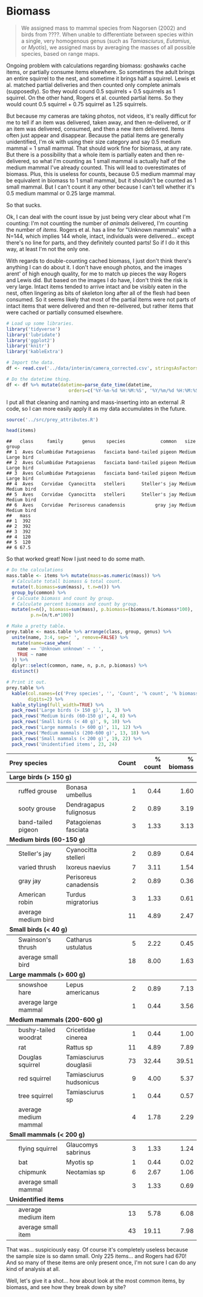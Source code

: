 Biomass
================

> We assigned mass to mammal species from Nagorsen (2002) and birds from ????. When unable to differentiate between species within a single, very homogenous genus (such as *Tamiasciurus*, *Eutamius*, or *Myotis*), we assigned mass by averaging the masses of all possible species, based on range maps.

Ongoing problem with calculations regarding biomass: goshawks cache items, or partially consume items elsewhere. So sometimes the adult brings an entire squirrel to the nest, and sometime it brings half a squirrel. Lewis et al. matched partial deliveries and then counted only complete animals (supposedly). So they would cound 0.5 squirrels + 0.5 squirrels as 1 squirrel. On the other hand, Rogers et al. counted partial items. So they would count 0.5 squirrel + 0.75 squirrel as 1.25 squirrels.

But because my cameras are taking photos, not videos, it's really difficut for me to tell if an item was delivered, taken away, and then re-delivered, or if an item was delivered, consumed, and then a new item delivered. Items often just appear and disappear. Because the patial items are generally unidentified, I'm ok with using their size category and say 0.5 medium mammal = 1 small mammal. That should work fine for biomass, at any rate. But there is a possibility that a whole item is partially eaten and then re-delivered, so what I'm counting as 1 small mammal is actually half of the medium mammal I've already counted. This will lead to overestimates of biomass. Plus, this is useless for counts, because 0.5 medium mammal may be equivalent in biomass to 1 small mammal, but it shouldn't be counted as 1 small mammal. But I can't count it any other because I can't tell whether it's 0.5 medium mammal or 0.25 large mammal.

So that sucks.

Ok, I can deal with the count issue by just being very clear about what I'm counting: I'm not counting the number of *animals* delivered, I'm counting the number of *items*. Rogers et al. has a line for "Unknown mammals" with a N=144, which implies 144 whole, intact, individuals were delivered... except there's no line for parts, and they definitely counted parts! So if I do it this way, at least I'm not the only one.

With regards to double-counting cached biomass, I just don't think there's anything I can do about it. I don't have enough photos, and the images arent' of high enough quality, for me to match up pieces the way Rogers and Lewis did. But based on the images I do have, I don't think the risk is very large. Intact items tended to arrive intact and be visibly eaten in the nest, often lingering as bits of skeleton long after all of the flesh had been consumed. So it seems likely that most of the partial items were not parts of intact items that were delivered and then re-delivered, but rather items that were cached or partially consumed elsewhere.

``` r
# Load up some libraries.
library('tidyverse')
library('lubridate')
library('ggplot2')
library('knitr')
library('kableExtra')

# Import the data.
df <- read.csv('../data/interim/camera_corrected.csv', stringsAsFactors=FALSE)

# Do the datetime thing.
df <- df %>% mutate(datetime=parse_date_time(datetime, 
                       orders=c('%Y-%m-%d %H:%M:%S', '%Y/%m/%d %H:%M:%S')))
```

I put all that cleaning and naming and mass-inserting into an external .R code, so I can more easily apply it as my data accumulates in the future.

``` r
source('../src/prey_attributes.R')

head(items)
```

    ##   class     family       genus    species             common   size       group
    ## 1  Aves Columbidae Patagoienas   fasciata band-tailed pigeon Medium  Large bird
    ## 2  Aves Columbidae Patagoienas   fasciata band-tailed pigeon Medium  Large bird
    ## 3  Aves Columbidae Patagoienas   fasciata band-tailed pigeon Medium  Large bird
    ## 4  Aves   Corvidae  Cyanocitta   stelleri      Steller's jay Medium Medium bird
    ## 5  Aves   Corvidae  Cyanocitta   stelleri      Steller's jay Medium Medium bird
    ## 6  Aves   Corvidae  Perisoreus canadensis           gray jay Medium Medium bird
    ##   mass
    ## 1  392
    ## 2  392
    ## 3  392
    ## 4  120
    ## 5  120
    ## 6 67.5

So that worked great! Now I just need to do some math.

``` r
# Do the calculations
mass.table <- items %>% mutate(mass=as.numeric(mass)) %>%
  # Calculate totall biomass & total count.
  mutate(t.biomass=sum(mass), t.n=n()) %>% 
  group_by(common) %>%
  # Calcuate biomass and count by group.
  # Calculate percent biomass and count by group.
  mutate(n=n(), biomass=sum(mass), p.biomass=(biomass/t.biomass*100),
         p.n=(n/t.n*100))

# Make a pretty table.
prey.table <- mass.table %>% arrange(class, group, genus) %>% 
  unite(name, 3:4, sep=' ', remove=FALSE) %>% 
  mutate(name=case_when(
    name == 'Unknown unknown' ~ ' ',
    TRUE ~ name
  )) %>% 
  dplyr::select(common, name, n, p.n, p.biomass) %>% 
  distinct()

# Print it out.
prey.table %>% 
  kable(col.names=(c('Prey species', '', 'Count', '% count', '% biomass')), 
        digits=2) %>% 
  kable_styling(full_width=TRUE) %>%
  pack_rows('Large birds (> 150 g)', 1, 3) %>%
  pack_rows('Medium birds (60-150 g)', 4, 8) %>%
  pack_rows('Small birds (< 40 g)', 9, 10) %>% 
  pack_rows('Large mammals (> 600 g)', 11, 12) %>%
  pack_rows('Medium mammals (200-600 g)', 13, 18) %>%
  pack_rows('Small mammals (< 200 g)', 19, 22) %>%
  pack_rows('Unidentified items', 23, 24)
```

<table class="table" style="margin-left: auto; margin-right: auto;">
<thead>
<tr>
<th style="text-align:left;">
Prey species
</th>
<th style="text-align:left;">
</th>
<th style="text-align:right;">
Count
</th>
<th style="text-align:right;">
% count
</th>
<th style="text-align:right;">
% biomass
</th>
</tr>
</thead>
<tbody>
<tr grouplength="3">
<td colspan="5" style="border-bottom: 1px solid;">
<strong>Large birds (&gt; 150 g)</strong>
</td>
</tr>
<tr>
<td style="text-align:left; padding-left: 2em;" indentlevel="1">
ruffed grouse
</td>
<td style="text-align:left;">
Bonasa umbellus
</td>
<td style="text-align:right;">
1
</td>
<td style="text-align:right;">
0.44
</td>
<td style="text-align:right;">
1.60
</td>
</tr>
<tr>
<td style="text-align:left; padding-left: 2em;" indentlevel="1">
sooty grouse
</td>
<td style="text-align:left;">
Dendragapus fulignosus
</td>
<td style="text-align:right;">
2
</td>
<td style="text-align:right;">
0.89
</td>
<td style="text-align:right;">
3.19
</td>
</tr>
<tr>
<td style="text-align:left; padding-left: 2em;" indentlevel="1">
band-tailed pigeon
</td>
<td style="text-align:left;">
Patagoienas fasciata
</td>
<td style="text-align:right;">
3
</td>
<td style="text-align:right;">
1.33
</td>
<td style="text-align:right;">
3.13
</td>
</tr>
<tr grouplength="5">
<td colspan="5" style="border-bottom: 1px solid;">
<strong>Medium birds (60-150 g)</strong>
</td>
</tr>
<tr>
<td style="text-align:left; padding-left: 2em;" indentlevel="1">
Steller's jay
</td>
<td style="text-align:left;">
Cyanocitta stelleri
</td>
<td style="text-align:right;">
2
</td>
<td style="text-align:right;">
0.89
</td>
<td style="text-align:right;">
0.64
</td>
</tr>
<tr>
<td style="text-align:left; padding-left: 2em;" indentlevel="1">
varied thrush
</td>
<td style="text-align:left;">
Ixoreus naevius
</td>
<td style="text-align:right;">
7
</td>
<td style="text-align:right;">
3.11
</td>
<td style="text-align:right;">
1.54
</td>
</tr>
<tr>
<td style="text-align:left; padding-left: 2em;" indentlevel="1">
gray jay
</td>
<td style="text-align:left;">
Perisoreus canadensis
</td>
<td style="text-align:right;">
2
</td>
<td style="text-align:right;">
0.89
</td>
<td style="text-align:right;">
0.36
</td>
</tr>
<tr>
<td style="text-align:left; padding-left: 2em;" indentlevel="1">
American robin
</td>
<td style="text-align:left;">
Turdus migratorius
</td>
<td style="text-align:right;">
3
</td>
<td style="text-align:right;">
1.33
</td>
<td style="text-align:right;">
0.61
</td>
</tr>
<tr>
<td style="text-align:left; padding-left: 2em;" indentlevel="1">
average medium bird
</td>
<td style="text-align:left;">
</td>
<td style="text-align:right;">
11
</td>
<td style="text-align:right;">
4.89
</td>
<td style="text-align:right;">
2.47
</td>
</tr>
<tr grouplength="2">
<td colspan="5" style="border-bottom: 1px solid;">
<strong>Small birds (&lt; 40 g)</strong>
</td>
</tr>
<tr>
<td style="text-align:left; padding-left: 2em;" indentlevel="1">
Swainson's thrush
</td>
<td style="text-align:left;">
Catharus ustulatus
</td>
<td style="text-align:right;">
5
</td>
<td style="text-align:right;">
2.22
</td>
<td style="text-align:right;">
0.45
</td>
</tr>
<tr>
<td style="text-align:left; padding-left: 2em;" indentlevel="1">
average small bird
</td>
<td style="text-align:left;">
</td>
<td style="text-align:right;">
18
</td>
<td style="text-align:right;">
8.00
</td>
<td style="text-align:right;">
1.63
</td>
</tr>
<tr grouplength="2">
<td colspan="5" style="border-bottom: 1px solid;">
<strong>Large mammals (&gt; 600 g)</strong>
</td>
</tr>
<tr>
<td style="text-align:left; padding-left: 2em;" indentlevel="1">
snowshoe hare
</td>
<td style="text-align:left;">
Lepus americanus
</td>
<td style="text-align:right;">
2
</td>
<td style="text-align:right;">
0.89
</td>
<td style="text-align:right;">
7.13
</td>
</tr>
<tr>
<td style="text-align:left; padding-left: 2em;" indentlevel="1">
average large mammal
</td>
<td style="text-align:left;">
</td>
<td style="text-align:right;">
1
</td>
<td style="text-align:right;">
0.44
</td>
<td style="text-align:right;">
3.56
</td>
</tr>
<tr grouplength="6">
<td colspan="5" style="border-bottom: 1px solid;">
<strong>Medium mammals (200-600 g)</strong>
</td>
</tr>
<tr>
<td style="text-align:left; padding-left: 2em;" indentlevel="1">
bushy-tailed woodrat
</td>
<td style="text-align:left;">
Cricetidae cinerea
</td>
<td style="text-align:right;">
1
</td>
<td style="text-align:right;">
0.44
</td>
<td style="text-align:right;">
1.00
</td>
</tr>
<tr>
<td style="text-align:left; padding-left: 2em;" indentlevel="1">
rat
</td>
<td style="text-align:left;">
Rattus sp
</td>
<td style="text-align:right;">
11
</td>
<td style="text-align:right;">
4.89
</td>
<td style="text-align:right;">
7.89
</td>
</tr>
<tr>
<td style="text-align:left; padding-left: 2em;" indentlevel="1">
Douglas squirrel
</td>
<td style="text-align:left;">
Tamiasciurus douglasii
</td>
<td style="text-align:right;">
73
</td>
<td style="text-align:right;">
32.44
</td>
<td style="text-align:right;">
39.51
</td>
</tr>
<tr>
<td style="text-align:left; padding-left: 2em;" indentlevel="1">
red squirrel
</td>
<td style="text-align:left;">
Tamiasciurus hudsonicus
</td>
<td style="text-align:right;">
9
</td>
<td style="text-align:right;">
4.00
</td>
<td style="text-align:right;">
5.37
</td>
</tr>
<tr>
<td style="text-align:left; padding-left: 2em;" indentlevel="1">
tree squirrel
</td>
<td style="text-align:left;">
Tamiasciurus sp
</td>
<td style="text-align:right;">
1
</td>
<td style="text-align:right;">
0.44
</td>
<td style="text-align:right;">
0.57
</td>
</tr>
<tr>
<td style="text-align:left; padding-left: 2em;" indentlevel="1">
average medium mammal
</td>
<td style="text-align:left;">
</td>
<td style="text-align:right;">
4
</td>
<td style="text-align:right;">
1.78
</td>
<td style="text-align:right;">
2.29
</td>
</tr>
<tr grouplength="4">
<td colspan="5" style="border-bottom: 1px solid;">
<strong>Small mammals (&lt; 200 g)</strong>
</td>
</tr>
<tr>
<td style="text-align:left; padding-left: 2em;" indentlevel="1">
flying squirrel
</td>
<td style="text-align:left;">
Glaucomys sabrinus
</td>
<td style="text-align:right;">
3
</td>
<td style="text-align:right;">
1.33
</td>
<td style="text-align:right;">
1.24
</td>
</tr>
<tr>
<td style="text-align:left; padding-left: 2em;" indentlevel="1">
bat
</td>
<td style="text-align:left;">
Myotis sp
</td>
<td style="text-align:right;">
1
</td>
<td style="text-align:right;">
0.44
</td>
<td style="text-align:right;">
0.02
</td>
</tr>
<tr>
<td style="text-align:left; padding-left: 2em;" indentlevel="1">
chipmunk
</td>
<td style="text-align:left;">
Neotamias sp
</td>
<td style="text-align:right;">
6
</td>
<td style="text-align:right;">
2.67
</td>
<td style="text-align:right;">
1.06
</td>
</tr>
<tr>
<td style="text-align:left; padding-left: 2em;" indentlevel="1">
average small mammal
</td>
<td style="text-align:left;">
</td>
<td style="text-align:right;">
3
</td>
<td style="text-align:right;">
1.33
</td>
<td style="text-align:right;">
0.69
</td>
</tr>
<tr grouplength="2">
<td colspan="5" style="border-bottom: 1px solid;">
<strong>Unidentified items</strong>
</td>
</tr>
<tr>
<td style="text-align:left; padding-left: 2em;" indentlevel="1">
average medium item
</td>
<td style="text-align:left;">
</td>
<td style="text-align:right;">
13
</td>
<td style="text-align:right;">
5.78
</td>
<td style="text-align:right;">
6.08
</td>
</tr>
<tr>
<td style="text-align:left; padding-left: 2em;" indentlevel="1">
average small item
</td>
<td style="text-align:left;">
</td>
<td style="text-align:right;">
43
</td>
<td style="text-align:right;">
19.11
</td>
<td style="text-align:right;">
7.98
</td>
</tr>
</tbody>
</table>
That was... suspiciously easy. Of course it's completely useless because the sample size is so damn small. Only 225 items... and Rogers had 670! And so many of these items are only present once, I'm not sure I can do any kind of analysis at all.

Well, let's give it a shot... how about look at the most common items, by biomass, and see how they break down by site?
